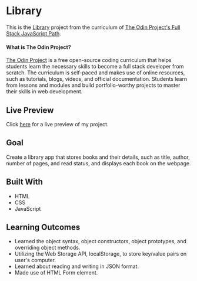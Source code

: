# Library

This is the [Library](https://www.theodinproject.com/courses/javascript/lessons/library) project from the curriculum of [The Odin Project's Full Stack JavaScript Path](https://www.theodinproject.com/paths/full-stack-javascript/courses/javascript).

#### What is The Odin Project?

[The Odin Project](https://www.theodinproject.com/about) is a free open-source coding curriculum that helps students learn the necessary skills to become a full stack developer from scratch. The curriculum is self-paced and makes use of online resources, such as tutorials, blogs, videos, and official documentation. Students learn from lessons and modules and build portfolio-worthy projects to master their skills in web development.

## Live Preview

Click [here](https://cineonizer.github.io/library/) for a live preview of my project.

## Goal

Create a library app that stores books and their details, such as title, author, number of pages, and read status, and displays each book on the webpage.

## Built With

* HTML
* CSS
* JavaScript

## Learning Outcomes

* Learned the object syntax, object constructors, object prototypes, and overriding object methods.
* Utilizing the Web Storage API, localStorage, to store key/value pairs on user's computer.
* Learned about reading and writing in JSON format.
* Made use of HTML Form element.

